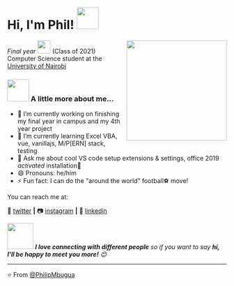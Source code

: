 <h1>Hi, I'm Phil! <img src="https://media.giphy.com/media/12oufCB0MyZ1Go/giphy.gif" width="50"></h1>
<img align='right' src="https://media.giphy.com/media/M9gbBd9nbDrOTu1Mqx/giphy.gif" width="230">
<p><em>Final year <img src="https://media.giphy.com/media/WUlplcMpOCEmTGBtBW/giphy.gif" width="30"> 
</em> (Class of 2021) Computer Science student at the <a href="https://www.uonbi.ac.ke/">University of Nairobi</a></p>

### <img src="https://media.giphy.com/media/VgCDAzcKvsR6OM0uWg/giphy.gif" width="50"> A little more about me...  


- 🔭 I’m currently working on finishing my final year in campus and my 4th year project
- 🌱 I’m currently learning Excel VBA, vue, vanillajs, M/P[ERN] stack, testing
- 💬 Ask me about cool VS code setup extensions & settings, office 2019 *activated* installation🤫 
- 😄 Pronouns: he/him
- ⚡ Fun fact: I can do the "around the world" football⚽ move!

You can reach me at:

  🦆 [twitter][twitter] **|** 
  📷 [instagram][instagram] **|** 
  👔 [linkedin][linkedin]

  [twitter]: https://twitter.com/phi1ipmbugua
  [instagram]: https://instagram.com/phi1ipmbugua
  [linkedin]: https://linkedin.com/in/philipmbugua
  

<img src="https://media.giphy.com/media/LnQjpWaON8nhr21vNW/giphy.gif" width="60"> <em><b>I love connecting with different people</b> so if you want to say <b>hi, I'll be happy to meet you more!</b> 😊</em>


---

⭐️ From [@PhilipMbugua](https://github.com/PhilipMbugua)
